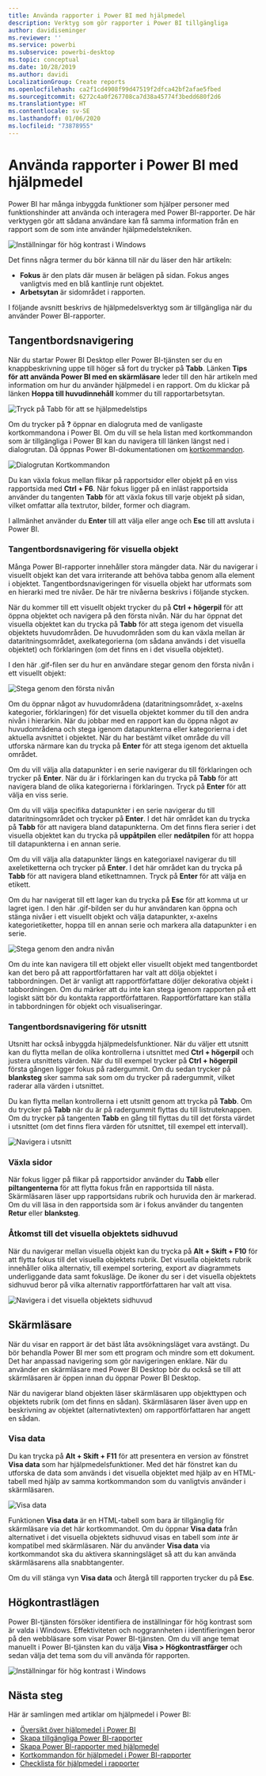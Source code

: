 ```yaml
---
title: Använda rapporter i Power BI med hjälpmedel
description: Verktyg som gör rapporter i Power BI tillgängliga
author: davidiseminger
ms.reviewer: ''
ms.service: powerbi
ms.subservice: powerbi-desktop
ms.topic: conceptual
ms.date: 10/28/2019
ms.author: davidi
LocalizationGroup: Create reports
ms.openlocfilehash: ca2f1cd4908f99d47519f2dfca42bf2afae5fbed
ms.sourcegitcommit: 6272c4a0f267708ca7d38a45774f3bedd680f2d6
ms.translationtype: HT
ms.contentlocale: sv-SE
ms.lasthandoff: 01/06/2020
ms.locfileid: "73878955"
---
```

# <a name="consuming-reports-in-power-bi-with-accessibility-tools"></a>Använda rapporter i Power BI med hjälpmedel
Power BI har många inbyggda funktioner som hjälper personer med funktionshinder att använda och interagera med Power BI-rapporter. De här verktygen gör att sådana användare kan få samma information från en rapport som de som inte använder hjälpmedelstekniken.

![Inställningar för hög kontrast i Windows](media/desktop-accessibility/accessibility-consuming-tools-01.png)

Det finns några termer du bör känna till när du läser den här artikeln:

* **Fokus** är den plats där musen är belägen på sidan. Fokus anges vanligtvis med en blå kantlinje runt objektet.
* **Arbetsytan** är sidområdet i rapporten.

I följande avsnitt beskrivs de hjälpmedelsverktyg som är tillgängliga när du använder Power BI-rapporter.

## <a name="keyboard-navigation"></a>Tangentbordsnavigering

När du startar Power BI Desktop eller Power BI-tjänsten ser du en knappbeskrivning uppe till höger så fort du trycker på **Tabb**. Länken **Tips för att använda Power BI med en skärmläsare** leder till den här artikeln med information om hur du använder hjälpmedel i en rapport. Om du klickar på länken **Hoppa till huvudinnehåll** kommer du till rapportarbetsytan.

![Tryck på Tabb för att se hjälpmedelstips](media/desktop-accessibility/accessibility-consuming-tools-02.png)

Om du trycker på **?** öppnar en dialogruta med de vanligaste kortkommandona i Power BI. Om du vill se hela listan med kortkommandon som är tillgängliga i Power BI kan du navigera till länken längst ned i dialogrutan. Då öppnas Power BI-dokumentationen om [kortkommandon](desktop-accessibility-keyboard-shortcuts.md).

![Dialogrutan Kortkommandon](media/desktop-accessibility/accessibility-consuming-tools-03.png)

Du kan växla fokus mellan flikar på rapportsidor eller objekt på en viss rapportsida med **Ctrl + F6**. När fokus ligger på en inläst rapportsida använder du tangenten **Tabb** för att växla fokus till varje objekt på sidan, vilket omfattar alla textrutor, bilder, former och diagram. 

I allmänhet använder du **Enter** till att välja eller ange och **Esc** till att avsluta i Power BI.

### <a name="keyboard-navigation-for-visuals"></a>Tangentbordsnavigering för visuella objekt

Många Power BI-rapporter innehåller stora mängder data. När du navigerar i visuellt objekt kan det vara irriterande att behöva tabba genom alla element i objektet. Tangentbordsnavigeringen för visuella objekt har utformats som en hierarki med tre nivåer. De här tre nivåerna beskrivs i följande stycken.

När du kommer till ett visuellt objekt trycker du på **Ctrl + högerpil** för att öppna objektet och navigera på den första nivån. När du har öppnat det visuella objektet kan du trycka på **Tabb** för att stega igenom det visuella objektets huvudområden. De huvudområden som du kan växla mellan är dataritningsområdet, axelkategorierna (om sådana används i det visuella objektet) och förklaringen (om det finns en i det visuella objektet).

I den här .gif-filen ser du hur en användare stegar genom den första nivån i ett visuellt objekt:

![Stega genom den första nivån](media/desktop-accessibility/accessibility-consuming-tools-04.gif)

Om du öppnar något av huvudområdena (dataritningsområdet, x-axelns kategorier, förklaringen) för det visuella objektet kommer du till den andra nivån i hierarkin. När du jobbar med en rapport kan du öppna något av huvudområdena och stega igenom datapunkterna eller kategorierna i det aktuella avsnittet i objektet. När du har bestämt vilket område du vill utforska närmare kan du trycka på **Enter** för att stega igenom det aktuella området.

Om du vill välja alla datapunkter i en serie navigerar du till förklaringen och trycker på **Enter**. När du är i förklaringen kan du trycka på **Tabb** för att navigera bland de olika kategorierna i förklaringen. Tryck på **Enter** för att välja en viss serie.

Om du vill välja specifika datapunkter i en serie navigerar du till dataritningsområdet och trycker på **Enter**. I det här området kan du trycka på **Tabb** för att navigera bland datapunkterna. Om det finns flera serier i det visuella objektet kan du trycka på **uppåtpilen** eller **nedåtpilen** för att hoppa till datapunkterna i en annan serie.

Om du vill välja alla datapunkter längs en kategoriaxel navigerar du till axeletiketterna och trycker på **Enter**. I det här området kan du trycka på **Tabb** för att navigera bland etikettnamnen. Tryck på **Enter** för att välja en etikett.

Om du har navigerat till ett lager kan du trycka på **Esc** för att komma ut ur lagret igen. I den här .gif-bilden ser du hur användaren kan öppna och stänga nivåer i ett visuellt objekt och välja datapunkter, x-axelns kategorietiketter, hoppa till en annan serie och markera alla datapunkter i en serie.

![Stega genom den andra nivån](media/desktop-accessibility/accessibility-consuming-tools-05.gif)

Om du inte kan navigera till ett objekt eller visuellt objekt med tangentbordet kan det bero på att rapportförfattaren har valt att dölja objektet i tabbordningen. Det är vanligt att rapportförfattare döljer dekorativa objekt i tabbordningen. Om du märker att du inte kan stega igenom rapporten på ett logiskt sätt bör du kontakta rapportförfattaren. Rapportförfattare kan ställa in tabbordningen för objekt och visualiseringar.

### <a name="keyboard-navigation-for-slicers"></a>Tangentbordsnavigering för utsnitt

Utsnitt har också inbyggda hjälpmedelsfunktioner. När du väljer ett utsnitt kan du flytta mellan de olika kontrollerna i utsnittet med **Ctrl + högerpil** och justera utsnittets värden. När du till exempel trycker på **Ctrl + högerpil** första gången ligger fokus på radergummit. Om du sedan trycker på **blanksteg** sker samma sak som om du trycker på radergummit, vilket raderar alla värden i utsnittet.

Du kan flytta mellan kontrollerna i ett utsnitt genom att trycka på **Tabb**. Om du trycker på **Tabb** när du är på radergummit flyttas du till listruteknappen. Om du trycker på tangenten **Tabb** en gång till flyttas du till det första värdet i utsnittet (om det finns flera värden för utsnittet, till exempel ett intervall).

![Navigera i utsnitt](media/desktop-accessibility/accessibility-consuming-tools-06.png)

### <a name="switching-pages"></a>Växla sidor

När fokus ligger på flikar på rapportsidor använder du **Tabb** eller **piltangenterna** för att flytta fokus från en rapportsida till nästa. Skärmläsaren läser upp rapportsidans rubrik och huruvida den är markerad. Om du vill läsa in den rapportsida som är i fokus använder du tangenten **Retur** eller **blanksteg**.

### <a name="accessing-the-visual-header"></a>Åtkomst till det visuella objektets sidhuvud
När du navigerar mellan visuella objekt kan du trycka på **Alt + Skift + F10** för att flytta fokus till det visuella objektets rubrik. Det visuella objektets rubrik innehåller olika alternativ, till exempel sortering, export av diagrammets underliggande data samt fokusläge. De ikoner du ser i det visuella objektets sidhuvud beror på vilka alternativ rapportförfattaren har valt att visa.

![Navigera i det visuella objektets sidhuvud](media/desktop-accessibility/accessibility-consuming-tools-07.png)

## <a name="screen-reader"></a>Skärmläsare

När du visar en rapport är det bäst låta avsökningsläget vara avstängt. Du bör behandla Power BI mer som ett program och mindre som ett dokument. Det har anpassad navigering som gör navigeringen enklare. När du använder en skärmläsare med Power BI Desktop bör du också se till att skärmläsaren är öppen innan du öppnar Power BI Desktop.

När du navigerar bland objekten läser skärmläsaren upp objekttypen och objektets rubrik (om det finns en sådan). Skärmläsaren läser även upp en beskrivning av objektet (alternativtexten) om rapportförfattaren har angett en sådan.

### <a name="show-data"></a>Visa data
Du kan trycka på **Alt + Skift + F11** för att presentera en version av fönstret **Visa data** som har hjälpmedelsfunktioner. Med det här fönstret kan du utforska de data som används i det visuella objektet med hjälp av en HTML-tabell med hjälp av samma kortkommandon som du vanligtvis använder i skärmläsaren.

![Visa data](media/desktop-accessibility/accessibility-04.png)

Funktionen **Visa data** är en HTML-tabell som bara är tillgänglig för skärmläsare via det här kortkommandot. Om du öppnar **Visa data** från alternativet i det visuella objektets sidhuvud visas en tabell som *inte* är kompatibel med skärmläsaren.  När du använder **Visa data** via kortkommandot ska du aktivera skanningsläget så att du kan använda skärmläsarens alla snabbtangenter.

Om du vill stänga vyn **Visa data** och återgå till rapporten trycker du på **Esc**.

## <a name="high-contrast-modes"></a>Högkontrastlägen

Power BI-tjänsten försöker identifiera de inställningar för hög kontrast som är valda i Windows. Effektiviteten och noggrannheten i identifieringen beror på den webbläsare som visar Power BI-tjänsten. Om du vill ange temat manuellt i Power BI-tjänsten kan du välja **Visa > Högkontrastfärger** och sedan välja det tema som du vill använda för rapporten.

![Inställningar för hög kontrast i Windows](media/desktop-accessibility/accessibility-consuming-tools-01.png)


## <a name="next-steps"></a>Nästa steg

Här är samlingen med artiklar om hjälpmedel i Power BI:

* [Översikt över hjälpmedel i Power BI](desktop-accessibility-overview.md) 
* [Skapa tillgängliga Power BI-rapporter](desktop-accessibility-creating-reports.md) 
* [Skapa Power BI-rapporter med hjälpmedel](desktop-accessibility-creating-tools.md)
* [Kortkommandon för hjälpmedel i Power BI-rapporter](desktop-accessibility-keyboard-shortcuts.md)
* [Checklista för hjälpmedel i rapporter](desktop-accessibility-creating-reports.md#report-accessibility-checklist)


